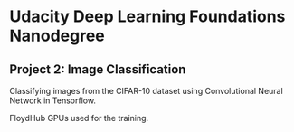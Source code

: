 # Udacity Deep Learning Foundations Nanodegree

## Project 2: Image Classification

Classifying images from the CIFAR-10 dataset using Convolutional Neural Network in Tensorflow. 

FloydHub GPUs used for the training.




